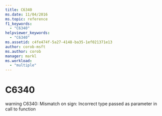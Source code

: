 ```yaml
---
title: C6340
ms.date: 11/04/2016
ms.topic: reference
f1_keywords:
  - "C6340"
helpviewer_keywords:
  - "C6340"
ms.assetid: c4fe474f-5a27-4148-ba35-1ef021371e13
author: corob-msft
ms.author: corob
manager: markl
ms.workload:
  - "multiple"
---
```

# C6340
warning C6340: Mismatch on sign: Incorrect type passed as parameter in call to function
